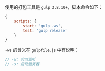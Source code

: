 使用的打包工具是 `gulp 3.8.10+`，脚本命令如下：

```js
{
    scripts: {
        start: 'gulp -ws',
        test: 'gulp release'
    }
}
```

`-ws` 的含义在 `gulpfile.js` 中有说明：

```js
// -w: 实时监听
// -s: 启动服务器
```